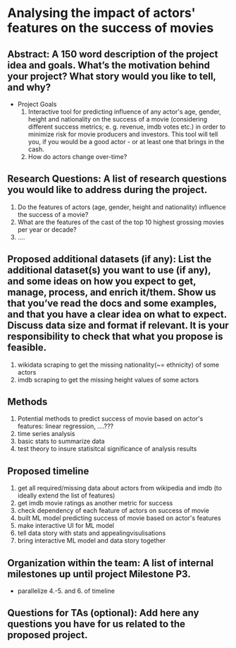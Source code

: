 # Analysing the impact of actors' features on the success of movies
## Abstract: A 150 word description of the project idea and goals. What’s the motivation behind your project? What story would you like to tell, and why?
- Project Goals
    1. Interactive tool for predicting influence of any actor's age, gender, height and nationality on the success of a movie (considering different success metrics; e. g. revenue, imdb votes etc.) in order to minimize risk for movie producers and investors. This tool will tell you, if you would be a good actor - or at least one that brings in the cash.
    2. How do actors change over-time?

## Research Questions: A list of research questions you would like to address during the project.
1. Do the features of actors (age, gender, height and nationality) influence the success of a movie?
2. What are the features of the cast of the top 10 highest grossing movies per year or decade?
3. ....

## Proposed additional datasets (if any): List the additional dataset(s) you want to use (if any), and some ideas on how you expect to get, manage, process, and enrich it/them. Show us that you’ve read the docs and some examples, and that you have a clear idea on what to expect. Discuss data size and format if relevant. It is your responsibility to check that what you propose is feasible.
1. wikidata scraping to get the missing nationality(~= ethnicity) of some actors 
2. imdb scraping to get the missing height values of some actors

## Methods
1. Potential methods to predict success of movie based on actor's features: linear regression, ....???
2. time series analysis
3. basic stats to summarize data
4. test theory to insure statisitcal significance of analysis results

## Proposed timeline
1. get all required/missing data about actors from wikipedia and imdb (to ideally extend the list of features)
2. get imdb movie ratings as another metric for success
3. check dependency of each feature of actors on success of movie
4. built ML model predicting success of movie based on actor's features
5. make interactive UI for ML model
6. tell data story with stats and appealingvisulisations
7. bring interactive ML model and data story together

## Organization within the team: A list of internal milestones up until project Milestone P3.
- parallelize 4.-5. and 6. of timeline

## Questions for TAs (optional): Add here any questions you have for us related to the proposed project.
